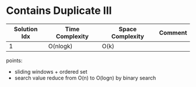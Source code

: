 # Contains Duplicate III

| Solution Idx | Time Complexity | Space Complexity | Comment |
| ------------ | --------------- | ---------------- | ------- |
| 1            | O(nlogk)        | O(k)             |         |

points:

- sliding windows + ordered set
- search value reduce from O(n) to O(logn) by binary search
